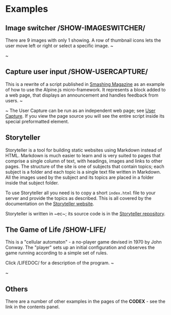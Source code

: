 # Examples

## Image switcher /SHOW-IMAGESWITCHER/

There are 9 images with only 1 showing. A row of thumbnail icons lets the user move left or right or select a specific image.
~<div id="ex-imageswitcher"></div>~

## Capture user input /SHOW-USERCAPTURE/

This is a rewrite of a script published in [Smashing Magazine](https://www.smashingmagazine.com/2020/03/introduction-alpinejs-javascript-framework/) as an example of how to use the Alpine.js micro-framework. It represents a block added to a web page, that displays an announcement and handles feedback from users.
~<div id="ex-usercapture"></div>~
The User Capture can be run as an independent web page; see [User Capture](/usercapture.html). If you view the page source you will see the entire script inside its special preformatted element.

## Storyteller

Storyteller is a tool for building static websites using Markdown instead of HTML. Markdown is much easier to learn and is very suited to pages that comprise a single column of text, with headings, images and links to other pages. The structure of the site is one of subjects that contain topics; each subject is a folder and each topic is a single text file written in Markdown. All the images used by the subject and its topics are placed in a folder inside that subject folder.

To use Storyteller all you need is to copy a short `index.html` file to your server and provide the topics as described. This is all covered by the documentation on the [Storyteller website](https://storyteller20.neocities.org).

Storyteller is written in ~ec~; its source code is in the [Storyteller repository](https://github.com/easycoder/storyteller).

## The Game of Life /SHOW-LIFE/

This is a "cellular automaton" - a no-player game devised in 1970 by John Conway. The "player" sets up an initial configuration and observes the game running according to a simple set of rules.

Click /LIFEDOC/ for a description of the program.
~<div id="ex-life" style="width:100%;max-width:400px"></div>~

## Others

There are a number of other examples in the pages of the **CODEX** - see the link in the contents panel.
